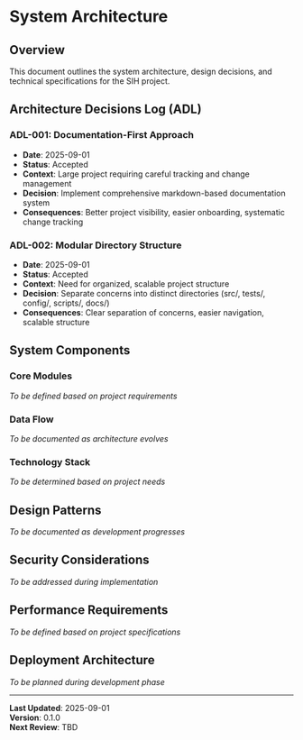 # System Architecture

## Overview
This document outlines the system architecture, design decisions, and technical specifications for the SIH project.

## Architecture Decisions Log (ADL)

### ADL-001: Documentation-First Approach
- **Date**: 2025-09-01
- **Status**: Accepted
- **Context**: Large project requiring careful tracking and change management
- **Decision**: Implement comprehensive markdown-based documentation system
- **Consequences**: Better project visibility, easier onboarding, systematic change tracking

### ADL-002: Modular Directory Structure
- **Date**: 2025-09-01
- **Status**: Accepted
- **Context**: Need for organized, scalable project structure
- **Decision**: Separate concerns into distinct directories (src/, tests/, config/, scripts/, docs/)
- **Consequences**: Clear separation of concerns, easier navigation, scalable structure

## System Components

### Core Modules
*To be defined based on project requirements*

### Data Flow
*To be documented as architecture evolves*

### Technology Stack
*To be determined based on project needs*

## Design Patterns
*To be documented as development progresses*

## Security Considerations
*To be addressed during implementation*

## Performance Requirements
*To be defined based on project specifications*

## Deployment Architecture
*To be planned during development phase*

---

**Last Updated**: 2025-09-01  
**Version**: 0.1.0  
**Next Review**: TBD
